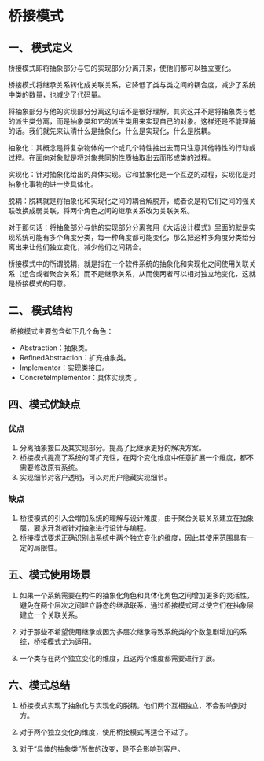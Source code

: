 # 桥接模式

## 一、 模式定义
​ 桥接模式即将抽象部分与它的实现部分分离开来，使他们都可以独立变化。

​ 桥接模式将继承关系转化成关联关系，它降低了类与类之间的耦合度，减少了系统中类的数量，也减少了代码量。

​ 将抽象部分与他的实现部分分离这句话不是很好理解，其实这并不是将抽象类与他的派生类分离，而是抽象类和它的派生类用来实现自己的对象。这样还是不能理解的话。我们就先来认清什么是抽象化，什么是实现化，什么是脱耦。

​ 抽象化：其概念是将复杂物体的一个或几个特性抽出去而只注意其他特性的行动或过程。在面向对象就是将对象共同的性质抽取出去而形成类的过程。

​ 实现化：针对抽象化给出的具体实现。它和抽象化是一个互逆的过程，实现化是对抽象化事物的进一步具体化。

​ 脱耦：脱耦就是将抽象化和实现化之间的耦合解脱开，或者说是将它们之间的强关联改换成弱关联，将两个角色之间的继承关系改为关联关系。

​ 对于那句话：将抽象部分与他的实现部分分离套用《大话设计模式》里面的就是实现系统可能有多个角度分类，每一种角度都可能变化，那么把这种多角度分类给分离出来让他们独立变化，减少他们之间耦合。

​ 桥接模式中的所谓脱耦，就是指在一个软件系统的抽象化和实现化之间使用关联关系（组合或者聚合关系）而不是继承关系，从而使两者可以相对独立地变化，这就是桥接模式的用意。

## 二、 模式结构

​ 桥接模式主要包含如下几个角色：

- Abstraction：抽象类。
- RefinedAbstraction：扩充抽象类。
- Implementor：实现类接口。
- ConcreteImplementor：具体实现类 。

## 四、模式优缺点

### 优点

1. 分离抽象接口及其实现部分。提高了比继承更好的解决方案。
2. 桥接模式提高了系统的可扩充性，在两个变化维度中任意扩展一个维度，都不需要修改原有系统。
3. 实现细节对客户透明，可以对用户隐藏实现细节。

### 缺点
1. 桥接模式的引入会增加系统的理解与设计难度，由于聚合关联关系建立在抽象层，要求开发者针对抽象进行设计与编程。
2. 桥接模式要求正确识别出系统中两个独立变化的维度，因此其使用范围具有一定的局限性。

## 五、模式使用场景
1. 如果一个系统需要在构件的抽象化角色和具体化角色之间增加更多的灵活性，避免在两个层次之间建立静态的继承联系，通过桥接模式可以使它们在抽象层建立一个关联关系。

2. 对于那些不希望使用继承或因为多层次继承导致系统类的个数急剧增加的系统，桥接模式尤为适用。

3. 一个类存在两个独立变化的维度，且这两个维度都需要进行扩展。

## 六、模式总结
1. 桥接模式实现了抽象化与实现化的脱耦。他们两个互相独立，不会影响到对方。

2. 对于两个独立变化的维度，使用桥接模式再适合不过了。

3. 对于“具体的抽象类”所做的改变，是不会影响到客户。